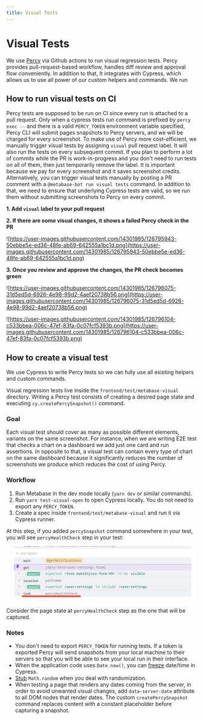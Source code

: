 ```yaml
---
title: Visual Tests
---
```


# Visual Tests

We use [Percy](https://percy.io/) via Github actions to run visual regression tests. Percy provides pull-request-based workflow, handles diff review and approval flow conveniently. In addition to that, It integrates with Cypress, which allows us to use all power of our custom helpers and commands. We run

## How to run visual tests on CI

Percy tests are supposed to be run on CI since every run is attached to a pull request. Only when a cypress tests run command is prefixed by `percy exec --` and there is a valid `PERCY_TOKEN` environment variable specified, Percy CLI will submit pages snapshots to Percy servers, and we will be charged for every screenshot. To make use of Percy more cost-efficient, we manually trigger visual tests by assigning `visual` pull request label. It will also run the tests on every subsequent commit. If you plan to perform a lot of commits while the PR is work-in-progress and you don't need to run tests on all of them, then just temporarily remove the label. It is important because we pay for every screenshot and it saves screenshot credits. Alternatively, you can trigger visual tests manually by posting a PR comment with a `@metabase-bot run visual tests` command.
In addition to that, we need to ensure that underlying Cypress tests are valid, so we run them without submitting screenshots to Percy on every commit.

**1. Add `visual` label to your pull request**

**2. If there are some visual changes, it shows a failed Percy check in the PR**

![https://user-images.githubusercontent.com/14301985/126795943-50ebbe5e-ed36-48fe-ab69-642555a1bc1d.png](https://user-images.githubusercontent.com/14301985/126795943-50ebbe5e-ed36-48fe-ab69-642555a1bc1d.png)

**3. Once you review and approve the changes, the PR check becomes green**

![https://user-images.githubusercontent.com/14301985/126796075-31d5ed5d-6926-4e98-99d2-4aef20738b56.png](https://user-images.githubusercontent.com/14301985/126796075-31d5ed5d-6926-4e98-99d2-4aef20738b56.png)

![https://user-images.githubusercontent.com/14301985/126796104-c533bbea-006c-47ef-83fa-0c07fcf5393b.png](https://user-images.githubusercontent.com/14301985/126796104-c533bbea-006c-47ef-83fa-0c07fcf5393b.png)

## How to create a visual test

We use Cypress to write Percy tests so we can fully use all existing helpers and custom commands.

Visual regression tests live inside the `frontend/test/metabase-visual` directory. Writing a Percy test consists of creating a desired page state and executing `cy.createPercySnapshot()` command.

### Goal

Each visual test should cover as many as possible different elements, variants on the same screenshot. For instance, when we are writing E2E test that checks a chart on a dashboard we add just one card and run assertions. In opposite to that, a visual test can contain every type of chart on the same dashboard because it significantly reduces the number of screenshots we produce which reduces the cost of using Percy.

### Workflow

1. Run Metabase in the dev mode locally (`yarn dev` or similar commands).
2. Run `yarn test-visual-open` to open Cypress locally. You do not need to export any `PERCY_TOKEN`.
3. Create a spec inside `frontend/test/metabase-visual` and run it via Cypress runner.

At this step, if you added `percySnapshot` command somewhere in your test, you will see `percyHealthCheck` step in your test:

![Learn about your data in the SQL editor](./images/visual-tests/percy-healthcheck-step.png)

Consider the page state at `percyHealthCheck` step as the one that will be captured.

### Notes

- You don't need to export `PERCY_TOKEN` for running tests. If a token is exported Percy will send snapshots from your local machine to their servers so that you will be able to see your local run in their interface.
- When the application code uses `Date.now()`, you can [freeze](https://docs.percy.io/docs/freezing-dynamic-data#freezing-datetime-in-cypress) date/time in Cypress.
- [Stub](https://github.com/metabase/metabase/pull/17380/files#diff-4e8ebaf75969143a5eee6bfb8adcd4b72d4330d18d77319e3434d11cf6c75e40R15) `Math.random` when you deal with randomization.
- When testing a page that renders any dates coming from the server, in order to avoid unwanted visual changes, add `data-server-date` attribute to all DOM nodes that render dates. The custom `createPercySnapshot` command replaces content with a constant placeholder before capturing a snapshot.
